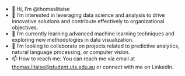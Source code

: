 - 👋 Hi, I’m @thomaslitaise
- 👀 I’m interested in leveraging data science and analysis to drive innovative solutions and contribute effectively to organizational objectives.
- 🌱 I’m currently learning advanced machine learning techniques and exploring new methodologies in data visualization.
- 💞️ I’m looking to collaborate on projects related to predictive analytics, natural language processing, or computer vision.
- 📫 How to reach me: You can reach me via email at thomas.litaise@student.uts.edu.au or connect with me on LinkedIn.
